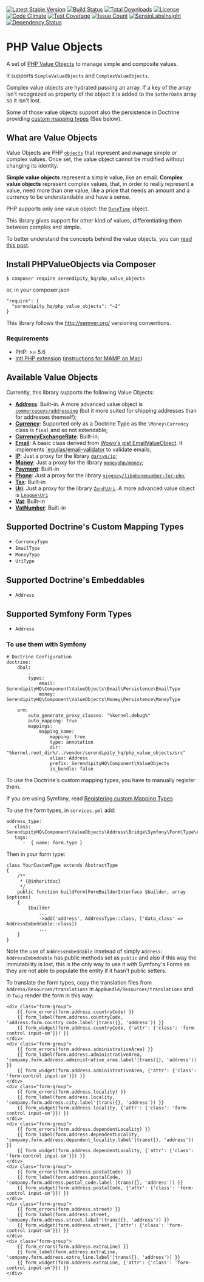 [![Latest Stable Version](https://poser.pugx.org/serendipity_hq/php_value_objects/v/stable.png)](https://packagist.org/packages/serendipity_hq/php_value_objects)
[![Build Status](https://travis-ci.org/Aerendir/PHPValueObjects.svg?branch=master)](https://travis-ci.org/Aerendir/PHPValueObjects)
[![Total Downloads](https://poser.pugx.org/serendipity_hq/php_value_objects/downloads.svg)](https://packagist.org/packages/serendipity_hq/php_value_objects)
[![License](https://poser.pugx.org/serendipity_hq/php_value_objects/license.svg)](https://packagist.org/packages/serendipity_hq/php_value_objects)
[![Code Climate](https://codeclimate.com/github/Aerendir/PHPValueObjects/badges/gpa.svg)](https://codeclimate.com/github/Aerendir/PHPValueObjects)
[![Test Coverage](https://codeclimate.com/github/Aerendir/PHPValueObjects/badges/coverage.svg)](https://codeclimate.com/github/Aerendir/PHPValueObjects)
[![Issue Count](https://codeclimate.com/github/Aerendir/PHPValueObjects/badges/issue_count.svg)](https://codeclimate.com/github/Aerendir/PHPValueObjects)
[![SensioLabsInsight](https://insight.sensiolabs.com/projects/daa2a03b-444d-4ea6-8516-10e81c089b84/mini.png)](https://insight.sensiolabs.com/projects/daa2a03b-444d-4ea6-8516-10e81c089b84)
[![Dependency Status](https://www.versioneye.com/user/projects/56ae29e27e03c700377e0087/badge.svg?style=flat)](https://www.versioneye.com/user/projects/56ae29e27e03c700377e0087)

# PHP Value Objects
A set of [PHP Value Objects](http://aerendir.me/?p=396) to manage simple and composite values.

It supports `SimpleValueObjects` and `ComplexValueObjects`.

Complex value objects are hydrated passing an array. If a key of the array isn't recognized as property of the object it
 is added to the `$otherData` array so it isn't lost.

Some of those value objects support also the persistence in Doctrine providing [custom mapping types](http://docs.doctrine-project.org/projects/doctrine-orm/en/latest/cookbook/custom-mapping-types.html) (See below).

## What are Value Objects

Value Objects are PHP [`objects`](http://php.net/manual/en/language.types.object.php) that represent and manage simple
 or complex values. Once set, the value object cannot be modified without changing its identity.

**Simple value objects** represent a simple value, like an email.
**Complex value objects** represent complex values, that, in order to really represent a value, need more than one
value, like a price that needs an amount and a currency to be understandable and have a sense.

PHP supports only one value object: the [`DateTime`](http://php.net/manual/en/class.datetime.php) object.

This library gives support for other kind of values, differentiating them between complex and simple.

To better understand the concepts behind the value objects, you can [read this post](http://aerendir.me/?p=396).

## Install PHPValueObjects via Composer

    $ composer require serendipity_hq/php_value_objects

or, in your composer.json

    "require": {
      "serendipity_hq/php_value_objects": "~2"
    }


This library follows the http://semver.org/ versioning conventions.

### Requirements

- PHP: >= 5.6
- [Intl PHP extension](http://php.net/manual/en/book.intl.php)
 ([instructions for MAMP on Mac](http://aerendir.me/?p=452))

## Available Value Objects

Currently, this library supports the following Value Objects:

* **[Address](docs/Address.md)**: Built-in. A more advanced value object is [`commerceguys/addressing`](https://github.com/commerceguys/addressing) (but it more suited for shipping addresses than for addresses themself);
* **[Currency](docs/Currency.md)**: Supported only as a Doctrine Type as the `\Money\Currency` class is `final` and so not extendable;
* **[CurrencyExchangeRate](docs/CurrencyExchangeRate.md)**: Built-in;
* **[Email](docs/Email.md)**: A basic class derived from [Wowo's gist EmailValueObject](https://gist.github.com/wowo/b49ac45b975d5c489214). It implements [`egulias/email-validator](https://github.com/egulias/EmailValidator) to validate emails;
* **[IP](docs/Ip.md)**: Just a proxy for the library [`darsyn/ip`](https://github.com/darsyn/ip);
* **[Money](docs/Money.md)**: Just a proxy for the library [`moneyphp/money`](https://github.com/moneyphp/money);
* **[Payment](docs/Payment.md)**: Built-in
* **[Phone](docs/Phone.md)**: Just a proxy for the library [`giggsey/libphonenumber-for-php`](https://github.com/giggsey/libphonenumber-for-php);
* **[Tax](docs/Tax.md)**: Built-in
* **[Uri](docs/Uri.md)**: Just a proxy for the library [`Zend\Uri`](https://github.com/zendframework/zend-uri). A more advanced value object is [`League\Uri`](https://github.com/thephpleague/uri)
* **[Vat](docs/Vat.md)**: Built-in
* **[VatNumber](docs/VatNumber.md)**: Built-in

## Supported Doctrine's Custom Mapping Types

* `CurrencyType`
* `EmailType`
* `MoneyType`
* `UriType`

## Supported Doctrine's Embeddables

* `Address`

## Supported Symfony Form Types

* `Address`

### To use them with Symfony

    # Doctrine Configuration
    doctrine:
        dbal:
            ...
            types:
                email: SerendipityHQ\Component\ValueObjects\Email\Persistence\EmailType
                money: SerendipityHQ\Component\ValueObjects\Money\Persistence\MoneyType

        orm:
            auto_generate_proxy_classes: "%kernel.debug%"
            auto_mapping: true
            mappings:
                mapping_name:
                    mapping: true
                    type: annotation
                    dir: "%kernel.root_dir%/../vendor/serendipity_hq/php_value_objects/src"
                    alias: Address
                    prefix: SerendipityHQ\Component\ValueObjects
                    is_bundle: false

To use the Doctrine's custom mapping types, you have to manually register them.

If you are using Symfony, read [Registering custom Mapping Types](https://symfony.com/doc/current/doctrine/dbal.html#registering-custom-mapping-types)

To use the form types, in `services.yml` add:

    address_type:
       class: SerendipityHQ\Component\ValueObjects\Address\Bridge\Symfony\Form\Type\AddressType
       tags:
          -  { name: form.type }

Then in your form type:

    class YourCustomType extends AbstractType
    {
        /**
         * {@inheritdoc}
         */
        public function buildForm(FormBuilderInterface $builder, array $options)
        {
            $builder
                ...
                ->add('address', AddressType::class, ['data_class' => AddressEmbeddable::class])
                ...
        }
    }

Note the use of `AddressEmbeddable` insetead of simply `Address`: `AddressEmbeddable` has public methods set as `public` and also if this way the immutability is lost, this is the only way to use it with Symfony's Forms as they are not able to populate the entity if it hasn't public setters.

To translate the form types, copy the translation files from `Address/Resources/translations` in `AppBundle/Resources/translations` and in `Twig` render the form in this way:

    <div class="form-group">
        {{ form_errors(form.address.countryCode) }}
        {{ form_label(form.address.countryCode, 'address.form.country_code.label'|trans({}, 'address')) }}
        {{ form_widget(form.address.countryCode, {'attr': {'class': 'form-control input-sm'}}) }}
    </div>
    <div class="form-group">
        {{ form_errors(form.address.administrativeArea) }}
        {{ form_label(form.address.administrativeArea, 'company.form.address.administrative_area.label'|trans({}, 'address')) }}
        {{ form_widget(form.address.administrativeArea, {'attr': {'class': 'form-control input-sm'}}) }}
    </div>
    <div class="form-group">
        {{ form_errors(form.address.locality) }}
        {{ form_label(form.address.locality, 'company.form.address.city.label'|trans({}, 'address')) }}
        {{ form_widget(form.address.locality, {'attr': {'class': 'form-control input-sm'}}) }}
    </div>
    <div class="form-group">
        {{ form_errors(form.address.dependentLocality) }}
        {{ form_label(form.address.dependentLocality, 'company.form.address.dependent_locality.label'|trans({}, 'address')) }}
        {{ form_widget(form.address.dependentLocality, {'attr': {'class': 'form-control input-sm'}}) }}
    </div>
    <div class="form-group">
        {{ form_errors(form.address.postalCode) }}
        {{ form_label(form.address.postalCode, 'company.form.address.postal_code.label'|trans({}, 'address')) }}
        {{ form_widget(form.address.postalCode, {'attr': {'class': 'form-control input-sm'}}) }}
    </div>
    <div class="form-group">
        {{ form_errors(form.address.street) }}
        {{ form_label(form.address.street, 'company.form.address.street.label'|trans({}, 'address')) }}
        {{ form_widget(form.address.street, {'attr': {'class': 'form-control input-sm'}}) }}
    </div>
    <div class="form-group">
        {{ form_errors(form.address.extraLine) }}
        {{ form_label(form.address.extraLine, 'company.form.address.extra_line.label'|trans({}, 'address')) }}
        {{ form_widget(form.address.extraLine, {'attr': {'class': 'form-control input-sm'}}) }}
    </div>

